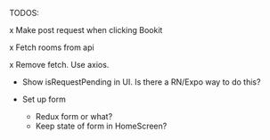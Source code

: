 TODOS:

x Make post request when clicking Bookit

x Fetch rooms from api

x Remove fetch. Use axios.

- Show isRequestPending in UI. Is there a RN/Expo way to do this?

- Set up form
  - Redux form or what?
  - Keep state of form in HomeScreen?
